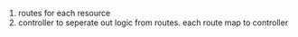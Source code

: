 1. routes for each resource
2. controller to seperate out logic from routes. each route map to controller